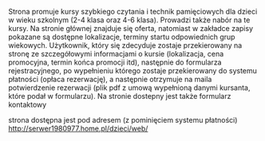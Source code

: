 Strona promuje kursy szybkiego czytania i technik pamięciowych dla dzieci w wieku szkolnym (2-4 klasa oraz 4-6 klasa).
Prowadzi także nabór na te kursy. Na stronie głównej znajduje się oferta, natomiast w zakładce zapisy pokazane są dostępne lokalizacje, terminy startu odpowiednich grup wiekowych.
Użytkownik, który się zdecyduje zostaje przekierowany na stronę ze szczegółowymi informacjami o kursie (lokalizacja, cena promocyjna, termin końca promocji itd), następnie do formularza rejestracyjnego, po wypełnieniu którego zostaje przekierowany do systemu płatności (opłaca rezerwację), a następnie otrzymuje na maila potwierdzenie rezerwacji (plik pdf z umową wypełnioną danymi kursanta, które podał w formularzu).
Na stronie dostepny jest także formularz kontaktowy

strona dostępna jest pod adresem (z pominięciem systemu płatności) http://serwer1980977.home.pl/dzieci/web/